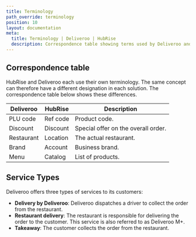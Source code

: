 ```yaml
---
title: Terminology
path_override: terminology
position: 10
layout: documentation
meta:
  title: Terminology | Deliveroo | HubRise
  description: Correspondence table showing terms used by Deliveroo and those used on HubRise for the same concept. Connect apps and synchronise your data.
---
```


## Correspondence table

HubRise and Deliveroo each use their own terminology. The same concept can therefore have a different designation in each solution. The correspondence table below shows these differences.

| Deliveroo  | HubRise  | Description                         |
| ---------- | -------- | ----------------------------------- |
| PLU code   | Ref code | Product code.                       |
| Discount   | Discount | Special offer on the overall order. |
| Restaurant | Location | The actual restaurant.              |
| Brand      | Account  | Business brand.                     |
| Menu       | Catalog  | List of products.                   |

## Service Types

Deliveroo offers three types of services to its customers:

- **Delivery by Deliveroo**: Deliveroo dispatches a driver to collect the order from the restaurant.
- **Restaurant delivery**: The restaurant is responsible for delivering the order to the customer. This service is also referred to as Deliveroo M+.
- **Takeaway**: The customer collects the order from the restaurant.
